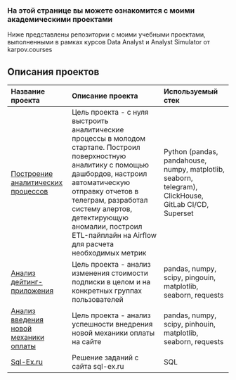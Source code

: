 ### На этой странице вы можете ознакомится с моими академическими проектами 

Ниже представлены репозитории с моими учебными проектами, выполненными в рамках курсов Data Analyst и Analyst Simulator от karpov.courses

## Описания проектов

| **Название проекта**                  | **Описание проекта**                                          | **Используемый стек**                           |
|:--------------------------------------|:--------------------------------------------------------------|:------------------------------------------------|
|[Построение аналитических процессов](https://github.com/adagudeda/analyst_simulator)|Цель проекта - с нуля выстроить аналитические процессы в молодом стартапе. Построил поверхностную аналитику с помощью дашбордов, настроил автоматическую отправку отчетов в телеграм, разработал систему алертов, детектирующую аномалии, построил ETL-пайплайн на Airflow для расчета необходимых метрик|Python (pandas, pandahouse, numpy, matplotlib, seaborn, telegram), ClickHouse, GitLab CI/CD, Superset|
|[Анализ дейтинг-приложения](https://github.com/adagudeda/dating_project)|Цель проекта - анализ изменения стоимости подписки в целом и на конкретных группах пользователей|pandas, numpy, scipy, pingouin, matplotlib, seaborn, requests|
|[Анализ введения новой механики оплаты](https://github.com/adagudeda/final_project)|Цель проекта - анализ успешности внедрения новой механики оплаты на сайте|pandas, numpy, scipy, pinhouin, matplotlib, seaborn, requests|
|[Sql-Ex.ru](https://github.com/adagudeda/sql-ex)|Решение заданий с сайта sql-ex.ru|SQL|


